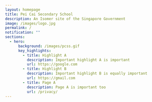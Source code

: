 ```yaml
---
layout: homepage
title: Pei Cai Secondary School
description: An Isomer site of the Singapore Government
image: /images/logo.jpg
permalink: /
notification: ""
sections:
  - hero:
      background: /images/pcss.gif
      key_highlights:
        - title: Highlight A
          description: Important highlight A is important
          url: https://google.com
        - title: Highlight B
          description: Important highlight B is equally important
          url: https://gmail.com
        - title: Page A
          description: Page A is important too
          url: /privacy/
---
```

